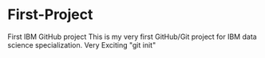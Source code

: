 # First-Project
First IBM GitHub project
This is my very first GitHub/Git project for IBM data science specialization. Very Exciting
"git init"
